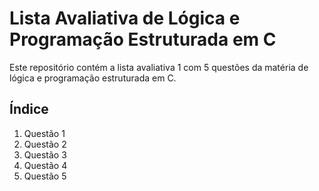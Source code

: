 # Lista Avaliativa de Lógica e Programação Estruturada em C

Este repositório contém a lista avaliativa 1 com 5 questões da matéria de lógica e programação estruturada em C.

## Índice

1. Questão 1
2. Questão 2
3. Questão 3
4. Questão 4
5. Questão 5